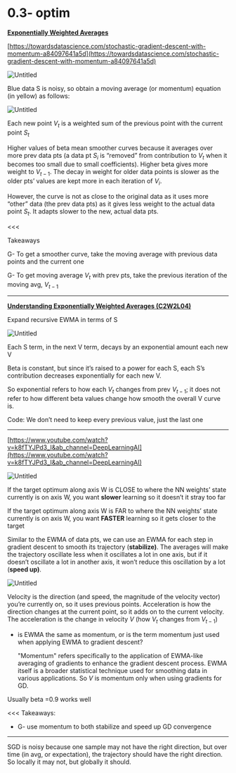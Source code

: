 # 0.3- optim

**[Exponentially Weighted Averages](https://www.youtube.com/watch?v=lAq96T8FkTw&list=PLkDaE6sCZn6Hn0vK8co82zjQtt3T2Nkqc&index=17&t=119s&ab_channel=DeepLearningAI)**

[https://towardsdatascience.com/stochastic-gradient-descent-with-momentum-a84097641a5d](https://towardsdatascience.com/stochastic-gradient-descent-with-momentum-a84097641a5d)

![Untitled](0%203-%20optim%207d8f58449c1f42fa93bf1459469ef854/Untitled.png)

Blue data S is noisy, so obtain a moving average (or momentum) equation (in yellow) as follows:

![Untitled](0%203-%20optim%207d8f58449c1f42fa93bf1459469ef854/Untitled%201.png)

Each new point $V_t$ is a weighted sum of the previous point with the current point $S_t$

Higher values of beta mean smoother curves because it averages over more prev data pts (a data pt  $S_i$ is “removed” from contribution to $V_t$ when it becomes too small due to small coefficients). Higher beta gives more weight to $V_{t-1}$. The decay in weight for older data points is slower as the older pts’ values are kept more in each iteration of $V_i$. 

However, the curve is not as close to the original data as it uses more “other” data (the prev data pts) as it gives less weight to the actual data point $S_t$. It adapts slower to the new, actual data pts.

<<<

Takeaways

G- To get a smoother curve, take the moving average with previous data points and the current one

G- To get moving average $V_t$ with prev pts, take the previous iteration of the moving avg, $V_{t-1}$

---

**[Understanding Exponentially Weighted Averages (C2W2L04)](https://www.youtube.com/watch?v=k8fTYJPd3_I&ab_channel=DeepLearningAI)**

Expand recursive EWMA in terms of S

![Untitled](0%203-%20optim%207d8f58449c1f42fa93bf1459469ef854/Untitled%202.png)

Each S term, in the next V term, decays by an exponential amount each new V

Beta is constant, but since it’s raised to a power for each S, each S’s contribution decreases exponentially for each new V.

So exponential refers to how each $V_t$ changes from prev $V_{t-1}$; it does not refer to how different beta values change how smooth the overall V curve is.

Code: We don’t need to keep every previous value, just the last one

---

[https://www.youtube.com/watch?v=k8fTYJPd3_I&ab_channel=DeepLearningAI](https://www.youtube.com/watch?v=k8fTYJPd3_I&ab_channel=DeepLearningAI)

![Untitled](0%203-%20optim%207d8f58449c1f42fa93bf1459469ef854/Untitled%203.png)

If the target optimum along axis W is CLOSE to where the NN weights’ state currently is on axis W, you want **slower** learning so it doesn’t it stray too far

If the target optimum along axis W is FAR to where the NN weights’ state currently is on axis W, you want **FASTER** learning so it gets closer to the target

Similar to the EWMA of data pts, we can use an EWMA for each step in gradient descent to smooth its trajectory (**stabilize)**. The averages will make the trajectory oscillate less when it oscillates a lot in one axis, but if it doesn’t oscillate a lot in another axis, it won’t reduce this oscillation by a lot (**speed up)**. 

![Untitled](0%203-%20optim%207d8f58449c1f42fa93bf1459469ef854/Untitled%204.png)

Velocity is the direction (and speed, the magnitude of the velocity vector) you’re currently on, so it uses previous points. Acceleration is how the direction changes at the current point, so it adds on to the current velocity. The acceleration is the change in velocity $V$ (how $V_t$ changes from $V_{t-1}$)

- is EWMA the same as momentum, or is the term momentum just used when applying EWMA to gradient descent?
    
    "Momentum" refers specifically to the application of EWMA-like averaging of gradients to enhance the gradient descent process. EWMA itself is a broader statistical technique used for smoothing data in various applications. So $V$ is momentum only when using gradients for GD.
    

Usually beta =0.9 works well

<<<
Takeaways:

- G- use momentum to both stabilize and speed up GD convergence

---

SGD is noisy because one sample may not have the right direction, but over time (in avg, or expectation), the trajectory should have the right direction. So locally it may not, but globally it should.